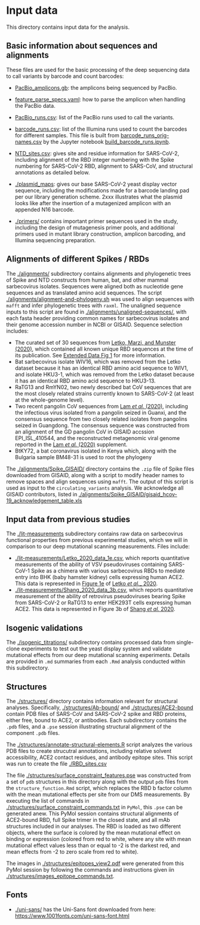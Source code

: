 # Input data
This directory contains input data for the analysis.

## Basic information about sequences and alignments

These files are used for the basic processing of the deep sequencing data to call variants by barcode and count barcodes:

   - [PacBio_amplicons.gb](): the amplicons being sequenced by PacBio. 

   - [feature_parse_specs.yaml](feature_parse_specs.yaml): how to parse the amplicon when handling the PacBio data.

   - [PacBio_runs.csv](PacBio_runs.csv): list of the PacBio runs used to call the variants.

   - [barcode_runs.csv](barcode_runs.csv): list of the Illumina runs used to count the barcodes for different samples. This file is built from [barcode_runs_orig-names.csv](barcode_runs_orig-names.csv) by the Jupyter notebook [build_barcode_runs.ipynb](build_barcode_runs.ipynb).

   - [NTD_sites.csv](): gives site and residue information for SARS-CoV-2, including alignment of the RBD integer numbering with the Spike numbering for SARS-CoV-2 RBD, alignment to SARS-CoV, and structural annotations as detailed below.
   
   - [./plasmid_maps](plasmid_maps): gives our base SARS-CoV-2 yeast display vector sequence, including the modifications made for a barcode landing pad per our library generation scheme. 2xxx illustrates what the plasmid looks like after the insertion of a mutagenized amplicon with an appended N16 barcode.

   - [./primers/](primers/) contains important primer sequences used in the study, including the design of mutagenesis primer pools, and additional primers used in mutant library construction, amplicon barcoding, and Illumina sequencing preparation.
   
## Alignments of different Spikes / RBDs
The [./alignments/](alignments) subdirectory contains alignments and phylogenetic trees of Spike and NTD constructs from human, bat, and other mammal sarbecovirus isolates. Sequences were aligned both as nucleotide gene sequences and as translated amino acid sequences. The script [./alignments/alignment-and-phylogeny.sh](alignments/alignment-and-phylogeny.sh) was used to align sequences with `mafft` and infer phylogenetic trees with `raxml`. The unaligned sequence inputs to this script are found in [./alignments/unaligned-sequences/](alignments/unaligned-sequences/), with each fasta header providing common names for sarbecovirus isolates and their genome accession number in NCBI or GISAID. Sequence selection includes:
   - The curated set of 30 sequences from [Letko, Marzi, and Munster (2020)](https://www.nature.com/articles/s41564-020-0688-y), which contained all known unique RBD sequences at the time of its publication. See [Extended Data Fig 1](https://www.nature.com/articles/s41564-020-0688-y/figures/6) for more information.
   - Bat sarbecovirus isolate WIV16, which was removed from the Letko dataset because it has an identical RBD amino acid sequence to WIV1, and isolate HKU3-1, which was removed from the Letko dataset because it has an identical RBD amino acid sequence to HKU3-13.
   - RaTG13 and RmYN02, two newly described bat CoV sequences that are the most closely related strains currently known to SARS-CoV-2 (at least at the whole-genome level).
   - Two recent pangolin CoV sequences from [Lam _et al._ (2020)](https://www.nature.com/articles/s41586-020-2169-0), including the infectious virus isolated from a pangolin seized in Guanxi, and the consensus sequence from two closely related isolates from pangolins seized in Guangdong. The consensus sequence was constructed from an alignment of the GD pangolin CoV in GISAID accssion EPI\_ISL\_410544, and the reconstructed metagenomic viral genome reported in the [Lam _et al._ (2020)](https://www.nature.com/articles/s41586-020-2169-0) supplement.
   - BtKY72, a bat coronavirus isolated in Kenya which, along with the Bulgaria sample BM48-31 is used to root the phylogeny

The [./alignments/Spike_GISAID/](alignments/Spike_GISAID) directory contains the `.zip` file of Spike files downloaded from GISAID, along with a script to modify header names to remove spaces and align sequences using `mafft`. The output of this script is used as input to the `circulating_variants` analysis. We acknowledge all GISAID contributors, listed in [./alignments/Spike_GISAID/gisaid_hcov-19_acknowledgement_table.xls](alignments/Spike_GISAID/gisaid_hcov-19_acknowledgement_table.xls)

## Input data from previous studies
The [./lit-measurements](lit-measurements) subdirectory contains raw data on sarbecovirus functional properties from previous experimental studies, which we will in comparison to our deep mutational scanning measurements. Files include:
   - [./lit-measurements/Letko\_2020\_data\_1e.csv](lit-measurements/Letko_2020_data_1e.csv), which reports quantitative measurements of the ability of VSV pseudoviruses containing SARS-CoV-1 Spike as a chimera with various sarbecovirus RBDs to mediate entry into BHK (baby hamster kidney) cells expressing human ACE2. This data is represented in [Figure 1e](https://www.nature.com/articles/s41564-020-0688-y/figures/1) of [Letko _et al.__ 2020](https://www.nature.com/articles/s41564-020-0688-y).
   - [./lit-measurements/Shang\_2020\_data\_3b.csv](lit-measurements/Shang_2020_data_3b.csv), which reports quantitative measurement of the ability of retrovirus pseudoviruses bearing Spike from SARS-CoV-2 or RaTG13 to enter HEK293T cells expressing human ACE2. This data is represented in Figure 3b of [Shang _et al._ 2020](https://www.nature.com/articles/s41586-020-2179-y).

## Isogenic validations
The [./isogenic_titrations/](isogenic_titrations) subdirectory contains processed data from single-clone experiments to test out the yeast display system and validate mutational effects from our deep mutational scanning experiments. Details are provided in `.md` summaries from each `.Rmd` analysis conducted within this subdirectory.

## Structures
The [./structures/](structures) directory contains information relevant for structural analyses.
Specifically, [./structures/Ab-bound/](structures/Ab-bound) and [./structures/ACE2-bound](./structures/ACE2-bound) contain PDB files of SARS-CoV and SARS-CoV-2 spike and RBD proteins, either free, bound to ACE2, or antibodies. Each subdirectory contains the `.pdb` files, and a `.pse` session illustrating structural alignment of the component `.pdb` files.

The [./structures/annotate-structural-elements.R](structures/annotate-structural-elements.R) script analyzes the various PDB files to create strucutral annotations, including relative solvent accessibility, ACE2 contact residues, and antibody epitope sites. This script was run to create the file [./RBD_sites.csv](RBD_sites.csv)

The file [./structures/surface_constraint_features.pse](structures/surface_constraint_features.pse) was constructed from a set of `pdb` structures in this directory along with the output `pdb` files from the `structure_function.Rmd` script, which replaces the RBD b factor column with the mean mutational effects per site from our DMS measurements. By executing the list of commands in [./structures/surface_constraint_commands.txt](structures/surface_constraint_commands.txt) in `PyMol`, this `.pse` can be generated anew. This PyMol session contains structural alignments of ACE2-bound RBD, full Spike trimer in the closed state, and all mAb structures included in our analyses. The RBD is loaded as two different objects, where the surface is colored by the mean mutational effect on binding or expression (colored from red to white, where any site with mean mutational effect values less than or equal to -2 is the darkest red, and mean effects from -2 to zero scale from red to white).

The images in [./structures/epitopes_view2.pdf](structures/epitopes_view2.pdf) were generated from this PyMol session by following the commands and instructions given iin [./structures/images_epitope_commands.txt](structures/images_epitope_commands.txt).

## Fonts

- [./uni-sans/](uni-sans) has the Uni-Sans font downloaded from here: https://www.1001fonts.com/uni-sans-font.html
